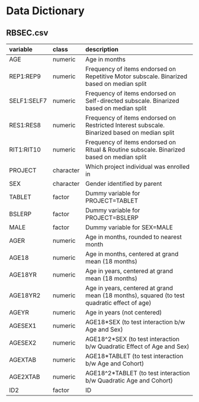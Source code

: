 # Data Dictionary
## RBSEC.csv

|variable                 |class     |description |
|:---|:---|:-----------|
|AGE                      |numeric   | Age in months|
|REP1:REP9                |numeric   | Frequency of items endorsed on Repetitive Motor subscale. Binarized based on median split|
|SELF1:SELF7              |numeric   | Frequency of items endorsed on Self-directed subscale. Binarized based on median split|
|RES1:RES8                |numeric   | Frequency of items endorsed on Restricted Interest subscale. Binarized based on median split|
|RIT1:RIT10               |numeric   | Frequency of items endorsed on Ritual & Routine subscale. Binarized based on median split|
|PROJECT                  |character | Which project individual was enrolled in|
|SEX                      |character | Gender identified by parent|
|TABLET                   |factor    | Dummy variable for PROJECT=TABLET|
|BSLERP                   |factor    | Dummy variable for PROJECT=BSLERP|
|MALE                     |factor    | Dummy variable for SEX=MALE|
|AGER                     |numeric   | Age in months, rounded to nearest month|
|AGE18                    |numeric   | Age in months, centered at grand mean (18 months)|
|AGE18YR                  |numeric   | Age in years, centered at grand mean (18 months)|
|AGE18YR2                 |numeric   | Age in years, centered at grand mean (18 months), squared (to test quadratic effect of age)|
|AGEYR                    |numeric   | Age in years (not centered)|
|AGESEX1                  |numeric   | AGE18*SEX (to test interaction b/w Age and Sex)|
|AGESEX2                  |numeric   | AGE18^2*SEX (to test interaction b/w Quadratic Effect of Age and Sex)|
|AGEXTAB                  |numeric   | AGE18*TABLET (to test interaction b/w Age and Cohort)|
|AGE2XTAB                 |numeric   | AGE18^2*TABLET (to test interaction b/w Quadratic Age and Cohort)|
|ID2                      |factor    | ID|



